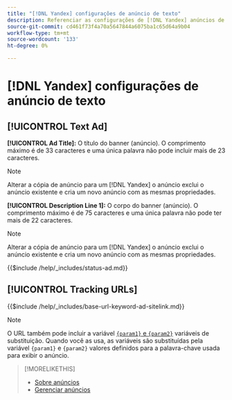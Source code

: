 ```yaml
---
title: "[!DNL Yandex] configurações de anúncio de texto"
description: Referenciar as configurações de [!DNL Yandex] anúncios de texto.
source-git-commit: cd461f73f4a70a5647844a6075ba1c65d64a9b04
workflow-type: tm+mt
source-wordcount: '133'
ht-degree: 0%

---
```


# [!DNL Yandex] configurações de anúncio de texto

## [!UICONTROL Text Ad]

**[!UICONTROL Ad Title]:** O título do banner (anúncio). O comprimento máximo é de 33 caracteres e uma única palavra não pode incluir mais de 23 caracteres.

>[!NOTE]
>
>Alterar a cópia de anúncio para um [!DNL Yandex] o anúncio exclui o anúncio existente e cria um novo anúncio com as mesmas propriedades.

**[!UICONTROL Description Line 1]:** O corpo do banner (anúncio). O comprimento máximo é de 75 caracteres e uma única palavra não pode ter mais de 22 caracteres.

>[!NOTE]
>
>Alterar a cópia de anúncio para um [!DNL Yandex] o anúncio exclui o anúncio existente e cria um novo anúncio com as mesmas propriedades.

<!-- **[!UICONTROL Status]:** -->

{{$include /help/_includes/status-ad.md}}

## [!UICONTROL Tracking URLs]

<!-- **[!UICONTROL Base URl]:** -->

{{$include /help/_includes/base-url-keyword-ad-sitelink.md}}

>[!NOTE]
>
>O URL também pode incluir a variável [`{param1}` e `{param2}`](https://yandex.com/support/direct/statistics/url-tags.html) variáveis de substituição. Quando você as usa, as variáveis são substituídas pela variável `{param1}` e `{param2}` valores definidos para a palavra-chave usada para exibir o anúncio.

>[!MORELIKETHIS]
>
>* [Sobre anúncios](ad-about.md)
>* [Gerenciar anúncios](ad-manage.md)

